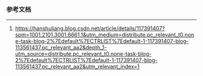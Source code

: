 ### 参考文档

---

1. https://hanshuliang.blog.csdn.net/article/details/117391407?spm=1001.2101.3001.6661.1&utm_medium=distribute.pc_relevant_t0.none-task-blog-2%7Edefault%7ECTRLIST%7Edefault-1-117391407-blog-113561437.pc_relevant_aa2&depth_1-utm_source=distribute.pc_relevant_t0.none-task-blog-2%7Edefault%7ECTRLIST%7Edefault-1-117391407-blog-113561437.pc_relevant_aa2&utm_relevant_index=1